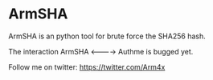ArmSHA
======

ArmSHA is an python tool for brute force the SHA256 hash. 

The interaction ArmSHA &lt;----> Authme is bugged yet.

Follow me on twitter: 
  https://twitter.com/Arm4x